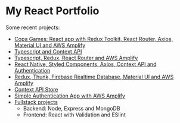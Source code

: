 # My React Portfolio

Some recent projects:

- [Copa Games: React app with Redux Toolkit, React Router, Axios, Material UI and AWS Amplify](https://github.com/dudzpedra/copa-games-react)
- [Typescript and Context API](https://github.com/dudzpedra/react-typescript-context)
- [Typescript, Redux, React Router and AWS Amplify](https://github.com/dudzpedra/drinks-rating-app)
- [React Native, Styled Components, Axios, Context API and Authentication](https://github.com/dudzpedra/react-native-car-app)
- [Redux, Thunk, Firebase Realtime Database, Material UI and AWS Amplify](https://github.com/dudzpedra/redux-firebase-store)
- [Context API Store](https://github.com/dudzpedra/react-store)
- [Simple Authentication App with AWS Amplify](https://github.com/dudzpedra/react-aws-app)
- [Fullstack projects](https://github.com/dudzpedra/fullstackopen)
  - Backend: Node, Express and MongoDB
  - Frontend: React with Validation and ESlint
